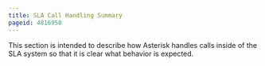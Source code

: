 ```yaml
---
title: SLA Call Handling Summary
pageid: 4816950
---
```


This section is intended to describe how Asterisk handles calls inside of the SLA system so that it is clear what behavior is expected.

